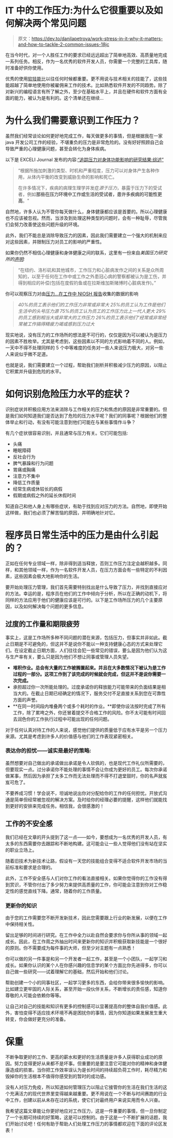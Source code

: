 # IT 中的工作压力:为什么它很重要以及如何解决两个常见问题

> 原文：<https://dev.to/danilapetrova/work-stress-in-it-why-it-matters-and-how-to-tackle-2-common-issues-18jc>

在当今时代，对一个人胜任工作的要求已经远远超出了简单地高效、高质量地完成一系列任务。相反，作为一名优秀的软件开发人员，你需要一个完整的工具库，随时准备好供你使用。

优秀的使用[软技能](https://simpleprogrammer.com/non-technical-programmer-career-skills/)比以往任何时候都重要。更不用说与技术相关的技能了，这些技能超越了简单地使用你被雇佣来工作的技术。比如熟悉软件开发的不同趋势。除了对新兴的编程语言有所了解之外，至少在基础水平上，并且在硬件和软件方面有全面的能力，被认为是有利的。这个清单还在继续...

# 为什么我们需要意识到工作压力？

虽然我们经常谈论如何更好地完成工作，每天做更多的事情，但是根据我在一家 java 开发公司工作的经验，不堪重负的压力是非常危险的。没有好好照顾自己会导致严重的心理健康问题，甚至会转化为身体疾病。

以下是 EXCELI Journal 发布的内容:[“追踪压力对身体功能影响的研究结果:综述”](https://www.ncbi.nlm.nih.gov/pmc/articles/PMC5579396/)

> “根据所施加刺激的类型、时机和严重程度，压力可以对身体产生各种作用，从体内平衡的改变到威胁生命的影响和死亡。
> 
> 在许多情况下，疾病的病理生理学并发症*源于压力*，暴露于压力下的受试者，例如**那些在压力环境中工作或生活的受试者，患许多疾病的可能性更高**。"

自然地，许多人认为不管你每天做什么，身体健康都应该是首要的。所以心理健康也不应该被忽视。然而，当涉及到处理这种类型的问题时，会有一种耻辱，尽管我们会努力改善使这些问题升级的环境。

此外，我们不能总是消除导致压力的因素，因此我们需要建立一个强大的机制来应对这些因素，并限制压力对员工的影响的严重性。

如果你仍然不相信心理健康和身体健康之间的联系，这里有一份来自*美国压力研究所的[声明](https://www.stress.org/workplace-stress):*

> “在纽约、洛杉矶和其他城市，工作压力和心脏病发作之间的关系是众所周知的，以至于任何在工作中或工作之外患冠心病的警察都被认为是工伤，并得到相应的补偿(包括在度假钓鱼或在拉斯维加斯赌博时心脏病发作)。”

你可以观察压力对由[压力…在工作中 NIOSH 报告](https://www.cdc.gov/niosh/docs/99-101/pdfs/99-101.pdf?id=10.26616/NIOSHPUB99101)收集的数据的影响

> *40%的员工表示他们的工作压力非常或非常大
> 25%的员工认为工作是他们生活中的头号压力源
> 75%的员工认为员工的工作压力比上一代人更大
> 29%的员工感到相当大或非常大的工作压力
> 26%的员工表示他们“经常或非常经常被工作搞得精疲力竭或感到压力过大*

现实地说，没有压力的工作场所的想法是不可行的，仅仅是因为可以被认为是压力的因素不胜枚举。尤其是考虑到，这些因素以不同的方式影响着不同的人。例如，一天中不得不处理同样的 5 个中等难度的任务对一些人来说压力极大，对另一些人来说似乎微不足道。

也就是说，我们需要建立一个过程，帮助我们剖析并积极减少压力的原因，以阻止它积累并升级到危险的水平。

# 如何识别危险压力水平的症状？

识别症状并积极应用方法来消除与工作相关的压力和焦虑的原因是非常重要的。但是我们如何知道我们是否达到了危险的压力水平呢？我们的同事呢？根据他们的整体举止和行动，有没有可能注意到他们可能在与某些事情作斗争？

有几个症状很容易识别，并且通常与压力有关。它们可能包括:

*   头痛
*   睡眠障碍
*   反社会行为
*   脾气暴躁和行为问题
*   胃痛或胸痛
*   注意力不集中
*   降低工作质量
*   经常生病或休较长的病假
*   假期或病假之外的延长休假时间

知道自己和他人身上有哪些症状，有助于找到应对压力的方法。自然地，即使开始这样做，我们也必须了解苦恼的原因，并明确地针对它。

# 程序员日常生活中的压力是由什么引起的？

正如在任何专业领域一样，除非得到适当释放，否则工作压力注定会越积越多。同样，和其他领域一样，作为一名软件开发人员，在压力方面会有一些特定的不利因素，这些因素会极大地影响你的生活。

要开始处理压力管理，我们首先需要特别找出是什么导致了压力，并找到直接应对的方法。幸运的是，程序员在他们的工作中倾向于分析，所以在正确的动机下，将同样的方法应用于他们的健康应该是可行的。以下是工作场所压力的几个主要原因，以及如何解决每个问题的更多信息。

## 过度的工作量和期限疲劳

事实上，这是工作场所多种不同问题的潜在来源，包括压力，但事实并非如此。截止日期是不可避免的，但这并不是说你不能以一种支持健康心态的方式来处理它们。在设定截止日期方面，人们往往会犯一些常见的错误，要么是因为他们认为这与生产率有关，要么只是因为他们不想让同事或管理人员失望。

*   **堆积作业。总会有大量的工作被搁置起来。并且在大多数情况下被认为是工作过程的一部分。这项工作到了该完成的时候就会完成，但这并不是说你需要一次完成。**
*   承担超过你一次所能处理的。过度承诺你的释放能力可能带来的负面结果是相当大的。在截止日期已经确定的情况下，服务交付不足直接关系到您在可靠性方面的声誉。
*   **在同一时间段内堆叠两个或多个耗时的作业。**即使你设法按时完成了所有工作，除了累垮之外，你还冒着提交不合格工作的风险。你不太可能有时间回去润色你的工作执行过程中可能出现的任何问题。

对于任何认真对待工作的人来说，感觉他们提供的质量低于应有水平是另一个压力来源。尤其是考虑到许多人的价值感与他们的工作表现紧密相关。

### 表达你的担忧——诚实是最好的策略:

虽然想要对自己做出的承诺做出承诺是令人钦佩的，也是现代工作礼仪所需要的，但要现实一点。过分承诺你不能处理的事情不会让你成为更好的员工。每次你承诺做某事，然后因为承担了太多工作而无法处理而不得不打退堂鼓时，你的名声就岌岌可危了。

不要养成习惯！学会说不，坦诚地说出你对分配给你的工作的任何担忧。开放式沟通是简单但经常被忽视的解决方案。及时给你的经理必要的提醒，这样他们就能找到更好的安排来完成任务。相信我，会很感激的！

## 工作的不安全感

我们已经在文章的开头提到了这一点——如今，要想成为一名优秀的开发人员，有太多的东西需要你去跟踪和不断地构建。这可能会让一些人觉得他们没有站在坚实的职业立场上。

随着旧技术为新技术让路，假设有一天您的技能组合变得不适合软件开发市场的当前标准和要求是合理的。

此外，工作不安全感与人们对你工作的看法直接相关。如果你觉得你的工作没有得到赏识，不管你付出了多少努力来提供高质量的工作，你可能会注意到你对工作稳定性的感觉直线下降。通常，随着你的工作质量。

### 更新你的知识

由于您的工作需要您不断开发新技术，因此您需要跟上行业的新发展，以便在工作中保持相关性。

留出足够的时间进行研究。在工作中全力以赴自然会要求你与你所从事的领域一起成长。因此，在工作周之外抽出时间来更新你的知识并积极获取新技能是一个很好的原则。你不需要成为每件事的大师，但至少对主题有一点熟悉！

你可以做的另一件事是和另一个开发者一起工作，甚至是一个小团队，一起学习和成长。如果你认识的某个人在你感兴趣的信息学的某个方面比你先进得多，你可以自己做一些研究——试着理解它的基础，然后开始和他们讨论。

帮助创建一个小的同事社区，一起学习更多的东西，会给你带来很多愉快的影响。比如建立更牢固的人际关系，甚至开始一段伙伴关系，不断增长的责任感，知道你尊敬的人可能会依赖你等等。

让自己对自己的技能和知识有更多的控制感可以显著提高你的整体自我价值感。此外，害怕变得不适应技术环境不再是困扰你的事情，因为你知道如果发展发生重大转变，你会做好更充分的准备。

# 保重

不断争取更好的工作、更高的薪水和更好的生活质量是许多人获得职业成功的原因。努力变得更好从来都不是坏事。但重要的是要注意它可能对你的精神和身体健康造成的损害。当你把工作效率误认为是长时间的持续超负荷工作时，耗尽精力和毁掉你的生活根本不值得你感受到的暂时的成功感。

没有人对压力免疫，所以知道如何管理压力以阻止它接管你的生活在我们生活的这个充满活力的现代世界里变得越来越重要。更不用说在一个不断与时间赛跑的行业中工作，创建以前从未存在过的系统，使它们对最终用户来说实用而令人兴奋。

我希望这篇文章能让你更好地应对工作压力，这是一件重要的事情，但一旦你制定了一个长期可持续的好策略，这是可以控制的。由于这是一个不断扩展的话题，我们开始讨论吧！任何有助于帮助人们处理工作压力的事情都欢迎在下面的评论区发表！